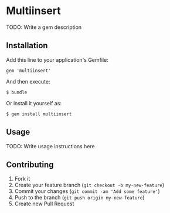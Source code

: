 # Multiinsert

TODO: Write a gem description

## Installation

Add this line to your application's Gemfile:

    gem 'multiinsert'

And then execute:

    $ bundle

Or install it yourself as:

    $ gem install multiinsert

## Usage

TODO: Write usage instructions here

## Contributing

1. Fork it
2. Create your feature branch (`git checkout -b my-new-feature`)
3. Commit your changes (`git commit -am 'Add some feature'`)
4. Push to the branch (`git push origin my-new-feature`)
5. Create new Pull Request
